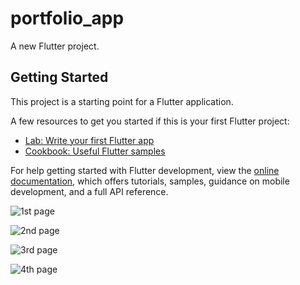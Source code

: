 # portfolio_app

A new Flutter project.

## Getting Started

This project is a starting point for a Flutter application.

A few resources to get you started if this is your first Flutter project:

- [Lab: Write your first Flutter app](https://docs.flutter.dev/get-started/codelab)
- [Cookbook: Useful Flutter samples](https://docs.flutter.dev/cookbook)

For help getting started with Flutter development, view the
[online documentation](https://docs.flutter.dev/), which offers tutorials,
samples, guidance on mobile development, and a full API reference.

![1st page](https://github.com/Faizan-Khan0007/Portfolio/assets/163722458/0cff2faa-ffdd-45c9-842e-565dc4169c6c)

![2nd page](https://github.com/Faizan-Khan0007/Portfolio/assets/163722458/1a910b95-786f-43fd-b754-85aaa8196711)

![3rd page](https://github.com/Faizan-Khan0007/Portfolio/assets/163722458/42c60ec7-e2dd-4568-95ba-49e07be62471)

![4th page](https://github.com/Faizan-Khan0007/Portfolio/assets/163722458/ab73f278-efac-4e28-bc33-48ff09534722)
